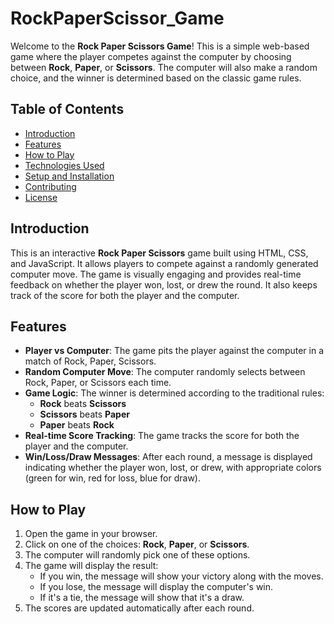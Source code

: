 # RockPaperScissor_Game
Welcome to the **Rock Paper Scissors Game**! This is a simple web-based game where the player competes against the computer by choosing between **Rock**, **Paper**, or **Scissors**. The computer will also make a random choice, and the winner is determined based on the classic game rules.

## Table of Contents
- [Introduction](#introduction)
- [Features](#features)
- [How to Play](#how-to-play)
- [Technologies Used](#technologies-used)
- [Setup and Installation](#setup-and-installation)
- [Contributing](#contributing)
- [License](#license)

## Introduction

This is an interactive **Rock Paper Scissors** game built using HTML, CSS, and JavaScript. It allows players to compete against a randomly generated computer move. The game is visually engaging and provides real-time feedback on whether the player won, lost, or drew the round. It also keeps track of the score for both the player and the computer.

## Features

- **Player vs Computer**: The game pits the player against the computer in a match of Rock, Paper, Scissors.
- **Random Computer Move**: The computer randomly selects between Rock, Paper, or Scissors each time.
- **Game Logic**: The winner is determined according to the traditional rules:
  - **Rock** beats **Scissors**
  - **Scissors** beats **Paper**
  - **Paper** beats **Rock**
- **Real-time Score Tracking**: The game tracks the score for both the player and the computer.
- **Win/Loss/Draw Messages**: After each round, a message is displayed indicating whether the player won, lost, or drew, with appropriate colors (green for win, red for loss, blue for draw).

## How to Play

1. Open the game in your browser.
2. Click on one of the choices: **Rock**, **Paper**, or **Scissors**.
3. The computer will randomly pick one of these options.
4. The game will display the result:
   - If you win, the message will show your victory along with the moves.
   - If you lose, the message will display the computer's win.
   - If it's a tie, the message will show that it's a draw.
5. The scores are updated automatically after each round.
